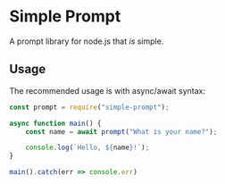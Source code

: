 # Simple Prompt

A prompt library for node.js that *is* simple.

## Usage

The recommended usage is with async/await syntax:

```js
const prompt = require("simple-prompt");

async function main() {
    const name = await prompt("What is your name?");

    console.log(`Hello, ${name}!`);
}

main().catch(err => console.err)
```